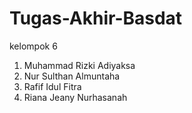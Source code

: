 # Tugas-Akhir-Basdat
kelompok 6
1. Muhammad Rizki Adiyaksa
2. Nur Sulthan Almuntaha
3. Rafif Idul Fitra
4. Riana Jeany Nurhasanah
